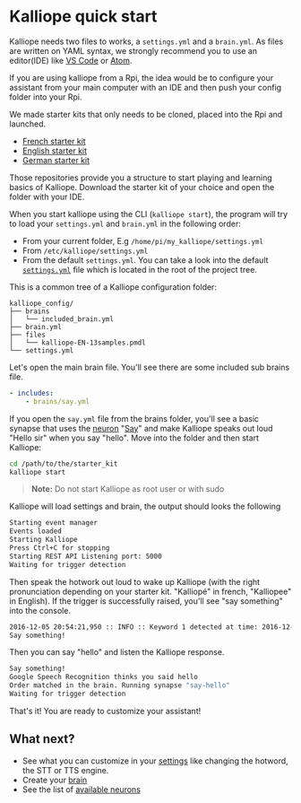 # Kalliope quick start

Kalliope needs two files to works, a `settings.yml` and a `brain.yml`. 
As files are written on YAML syntax, we strongly recommend you to use an editor(IDE) like [VS Code](https://code.visualstudio.com/) or [Atom](https://atom.io/). 

If you are using kalliope from a Rpi, the idea would be to configure your assistant from your main computer with an IDE and then push your config folder into your Rpi.

We made starter kits that only needs to be cloned, placed into the Rpi and launched.
- [French starter kit](https://github.com/kalliope-project/kalliope_starter_fr)
- [English starter kit](https://github.com/kalliope-project/kalliope_starter_en)
- [German starter kit](https://github.com/kalliope-project/kalliope_starter_de)

Those repositories provide you a structure to start playing and learning basics of Kalliope.
Download the starter kit of your choice and open the folder with your IDE. 

When you start kalliope using the CLI (`kalliope start`), the program will try to load your `settings.yml` and `brain.yml` in the following order:
- From your current folder, E.g `/home/pi/my_kalliope/settings.yml`
- From `/etc/kalliope/settings.yml`
- From the default `settings.yml`. You can take a look into the default [`settings.yml`](../kalliope/settings.yml) file which is located in the root of the project tree.

This is a common tree of a Kalliope configuration folder:
```
kalliope_config/
├── brains
│   └── included_brain.yml
├── brain.yml
├── files
│   └── kalliope-EN-13samples.pmdl
└── settings.yml
```

Let's open the main brain file. You'll see there are some included sub brains file. 
```yml
- includes:
    - brains/say.yml
```

If you open the `say.yml` file from the brains folder, you'll see a basic synapse that uses the [neuron](../neurons.md) "[Say](../../kalliope/neurons/say)" and make Kalliope speaks out loud "Hello sir" when you say "hello".
Move into the folder and then start Kalliope:
```bash
cd /path/to/the/starter_kit
kalliope start
```
> **Note:** Do not start Kalliope as root user or with sudo

Kalliope will load settings and brain, the output should looks the following
```bash
Starting event manager
Events loaded
Starting Kalliope
Press Ctrl+C for stopping
Starting REST API Listening port: 5000
Waiting for trigger detection
```

Then speak the hotwork out loud to wake up Kalliope (with the right pronunciation depending on your starter kit. "Kalliopé" in french, "Kalliopee" in English).
If the trigger is successfully raised, you'll see "say something" into the console. 
```bash
2016-12-05 20:54:21,950 :: INFO :: Keyword 1 detected at time: 2016-12-05 20:54:21
Say something!
```

Then you can say "hello" and listen the Kalliope response.
```bash
Say something!
Google Speech Recognition thinks you said hello
Order matched in the brain. Running synapse "say-hello"
Waiting for trigger detection
```

That's it! You are ready to customize your assistant!

## What next?

- See what you can customize in your [settings](../settings.md) like changing the hotword, the STT or TTS engine.
- Create your [brain](../brain.md)
- See the list of [available neurons](../neuron_list.md)
